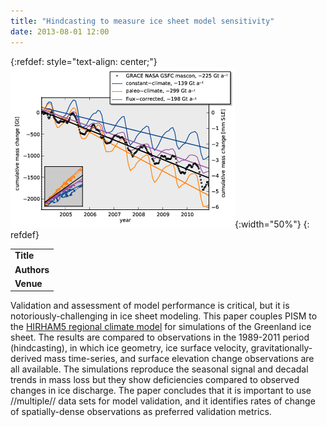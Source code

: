 ```yaml
---
title: "Hindcasting to measure ice sheet model sensitivity"
date: 2013-08-01 12:00
---
```


{:refdef: style="text-align: center;"}
![](/img/applications/ts_mass_2004-2010.png){:width="50%"}
{: refdef}


||
|-
| **Title** | [Hindcasting to measure ice sheet model sensitivity](http://www.the-cryosphere.net/7/1083/2013/tc-7-1083-2013.html) |
| **Authors** | A. Aschwanden, G. Aðalgeirsdóttir, and C. Khroulev |
| **Venue** | [The Cryosphere](http://www.the-cryosphere.net/) |

Validation and assessment of model performance is critical, but it is notoriously-challenging in ice sheet modeling. This paper couples PISM to the [HIRHAM5 regional climate model](http://www.dmi.dk/dmi/tr06-17.pdf) for simulations of the Greenland ice sheet. The results are compared to observations in the 1989-2011 period (hindcasting), in which ice geometry, ice surface velocity, gravitationally-derived mass time-series, and surface elevation change observations are all available. The simulations reproduce the seasonal signal and decadal trends in mass loss but they show deficiencies compared to observed changes in ice discharge. The paper concludes that it is important to use //multiple// data sets for model validation, and it identifies rates of change of spatially-dense observations as preferred validation metrics.

